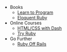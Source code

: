 * Books
  * [Learn to Program](books/learn_to_program.md)
  * [Eloquent Ruby](books/eloquent_ruby.md)
* Online Courses
  * [HTML/CSS with Dash](online_courses/dash.md)
  * [Try Ruby](online_courses/try_ruby.md)
* Go Further
  * [Ruby Off Rails](online_courses/rubyoffrails.md)

